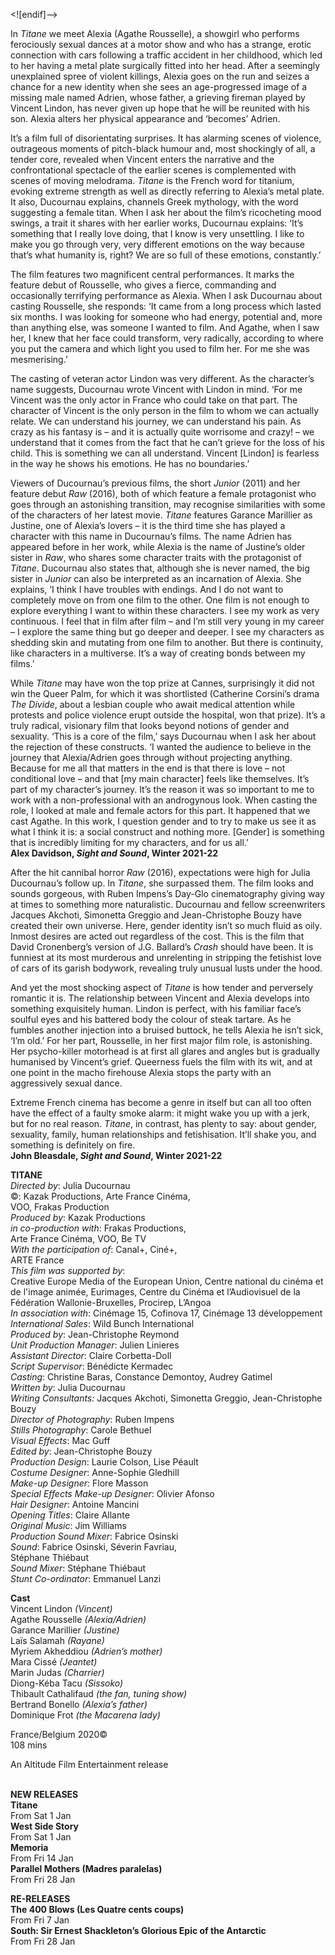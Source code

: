 
<![endif]-->

In _Titane_ we meet Alexia (Agathe Rousselle), a showgirl who performs ferociously sexual dances at a motor show and who has a strange, erotic connection with cars following a traffic accident in her childhood, which led to her having a metal plate surgically fitted into her head. After a seemingly unexplained spree of violent killings, Alexia goes on the run and seizes a chance for a new identity when she sees an age-progressed image of a missing male named Adrien, whose father, a grieving fireman played by  
Vincent Lindon, has never given up hope that he will be reunited with his son. Alexia alters her physical appearance and ‘becomes’ Adrien.

It’s a film full of disorientating surprises. It has alarming scenes of violence, outrageous moments of pitch-black humour and, most shockingly of all, a tender core, revealed when Vincent enters the narrative and the confrontational spectacle of the earlier scenes is complemented with scenes of moving melodrama. _Titane_ is the French word for titanium, evoking extreme strength as well as directly referring to Alexia’s metal plate. It also, Ducournau explains, channels Greek mythology, with the word suggesting a female titan. When I ask her about the film’s ricocheting mood swings, a trait it shares with her earlier works, Ducournau explains: ‘It’s something that I really love doing, that I know is very unsettling. I like to make you go through very, very different emotions on the way because that’s what humanity is, right? We are so full of these emotions, constantly.’

The film features two magnificent central performances. It marks the feature debut of Rousselle, who gives a fierce, commanding and occasionally terrifying performance as Alexia. When I ask Ducournau about casting Rousselle, she responds: ‘It came from a long process which lasted six months. I was looking for someone who had energy, potential and, more than anything else, was someone I wanted to film. And Agathe, when I saw her, I knew that her face could transform, very radically, according to where you put the camera and which light you used to film her. For me she was mesmerising.’

The casting of veteran actor Lindon was very different. As the character’s name suggests, Ducournau wrote Vincent with Lindon in mind. ‘For me Vincent was the only actor in France who could take on that part. The character of Vincent is the only person in the film to whom we can actually relate. We can understand his journey, we can understand his pain. As crazy as his fantasy is – and it is actually quite worrisome and crazy! – we understand that it comes from the fact that he can’t grieve for the loss of his child. This is something we can all understand. Vincent [Lindon] is fearless in the way he shows his emotions. He has no boundaries.’

Viewers of Ducournau’s previous films, the short _Junior_ (2011) and her feature debut _Raw_ (2016), both of which feature a female protagonist who goes through an astonishing transition, may recognise similarities with some of the characters of her latest movie. _Titane_ features Garance Marillier as Justine, one of Alexia’s lovers – it is the third time she has played a character with this name in Ducournau’s films. The name Adrien has appeared before in her work, while Alexia is the name of Justine’s older sister in _Raw_, who shares some character traits with the protagonist of _Titane_. Ducournau also states that, although she is never named, the big sister in _Junior_ can also be interpreted as an incarnation of Alexia. She explains, ‘I think I have troubles with endings. And I do not want to completely move on from one film to the other. One film is not enough to explore everything I want to within these characters. I see my work as very continuous. I feel that in film after film – and I’m still very young in my career – I explore the same thing but go deeper and deeper. I see my characters as shedding skin and mutating from one film to another. But there is continuity, like characters in a multiverse. It’s a way of creating bonds between my films.’

While _Titane_ may have won the top prize at Cannes, surprisingly it did not win the Queer Palm, for which it was shortlisted (Catherine Corsini’s drama  _The Divide_, about a lesbian couple who await medical attention while protests and police violence erupt outside the hospital, won that prize). It’s a truly radical, visionary film that looks beyond notions of gender and sexuality.  ‘This is a core of the film,’ says Ducournau when I ask her about the rejection of these constructs. ‘I wanted the audience to believe in the journey that Alexia/Adrien goes through without projecting anything. Because for me all that matters in the end is that there is love – not conditional love – and that [my main character] feels like themselves. It’s part of my character’s journey.  It’s the reason it was so important to me to work with a non-professional with an androgynous look. When casting the role, I looked at male and female actors for this part. It happened that we cast Agathe. In this work, I question gender and to try to make us see it as what I think it is: a social construct and nothing more. [Gender] is something that is incredibly limiting for my characters, and for us all.’<br>
**Alex Davidson, _Sight and Sound_, Winter 2021-22**<br>

After the hit cannibal horror _Raw_ (2016), expectations were high for Julia Ducournau’s follow up. In _Titane_, she surpassed them. The film looks and sounds gorgeous, with Ruben Impens’s Day-Glo cinematography giving way at times to something more naturalistic. Ducournau and fellow screenwriters Jacques Akchoti, Simonetta Greggio and Jean-Christophe Bouzy have created their own universe. Here, gender identity isn’t so much fluid as oily. Inmost desires are acted out regardless of the cost. This is the film that David Cronenberg’s version of J.G. Ballard’s _Crash_ should have been. It is funniest at its most murderous and unrelenting in stripping the fetishist love of cars of its garish bodywork, revealing truly unusual lusts under the hood.

And yet the most shocking aspect of _Titane_ is how tender and perversely romantic it is. The relationship between Vincent and Alexia develops into something exquisitely human. Lindon is perfect, with his familiar face’s soulful eyes and his battered body the colour of steak tartare. As he fumbles another injection into a bruised buttock, he tells Alexia he isn’t sick, ‘I’m old.’ For her part, Rousselle, in her first major film role, is astonishing. Her psycho-killer motorhead is at first all glares and angles but is gradually humanised by Vincent’s grief. Queerness fuels the film with its wit, and at one point in the macho firehouse Alexia stops the party with an aggressively sexual dance.

Extreme French cinema has become a genre in itself but can all too often have the effect of a faulty smoke alarm: it might wake you up with a jerk, but for no real reason. _Titane_, in contrast, has plenty to say: about gender, sexuality, family, human relationships and fetishisation. It’ll shake you, and something is definitely on fire.<br>
**John Bleasdale, _Sight and Sound_, Winter 2021-22**<br>

**TITANE**<br>
_Directed by_: Julia Ducournau  
©: Kazak Productions, Arte France Cinéma,  
VOO, Frakas Production  
_Produced by_: Kazak Productions  
_in co-production with_: Frakas Productions,  
Arte France Cinéma, VOO, Be TV  
_With the participation of_: Canal+, Ciné+,  
ARTE France  
_This film was supported by_:  
Creative Europe Media of the European Union, Centre national du cinéma et de l'image animée, Eurimages, Centre du Cinéma et l’Audiovisuel de la Fédération Wallonie-Bruxelles, Procirep, L’Angoa  
_In association with_: Cinémage 15, Cofinova 17, Cinémage 13 développement  
_International Sales_: Wild Bunch International  
_Produced by_: Jean-Christophe Reymond  
_Unit Production Manager_: Julien Linieres  
_Assistant Director_: Claire Corbetta-Doll  
_Script Supervisor_: Bénédicte Kermadec  
_Casting_: Christine Baras, Constance Demontoy, Audrey Gatimel  
_Written by_: Julia Ducournau<br>
_Writing Consultants:_ Jacques Akchoti,  Simonetta Greggio, Jean-Christophe Bouzy  
_Director of Photography_: Ruben Impens  
_Stills Photography_: Carole Bethuel  
_Visual Effects_: Mac Guff  
_Edited by_: Jean-Christophe Bouzy  
_Production Design_: Laurie Colson, Lise Péault  
_Costume Designer_: Anne-Sophie Gledhill  
_Make-up Designer_: Flore Masson  
_Special Effects Make-up Designer_: Olivier Afonso  
_Hair Designer_: Antoine Mancini  
_Opening Titles_: Claire Allante  
_Original Music_: Jim Williams  
_Production Sound Mixer_: Fabrice Osinski  
_Sound_: Fabrice Osinski, Séverin Favriau,  
Stéphane Thiébaut  
_Sound Mixer_: Stéphane Thiébaut  
_Stunt Co-ordinator_: Emmanuel Lanzi<br>

**Cast**<br>
Vincent Lindon _(Vincent)_<br>
Agathe Rousselle _(Alexia/Adrien)_  
Garance Marillier _(Justine)_  
Laïs Salamah _(Rayane)_  
Myriem Akheddiou _(Adrien’s mother)_  
Mara Cissé _(Jeantet)_  
Marin Judas _(Charrier)_  
Diong-Kéba Tacu _(Sissoko)_  
Thibault Cathalifaud _(the fan, tuning show)_  
Bertrand Bonello _(Alexia’s father)_  
Dominique Frot _(the Macarena lady)_<br>

France/Belgium 2020©<br>
108 mins<br>

An Altitude Film Entertainment release<br>
<br>

**NEW RELEASES**<br>
**Titane**<br>
From Sat 1 Jan<br>
**West Side Story**<br>
From Sat 1 Jan<br>
**Memoria**<br>
From Fri 14 Jan<br>
**Parallel Mothers (Madres paralelas)**<br>
From Fri 28 Jan<br>

**RE-RELEASES**<br>
**The 400 Blows (Les Quatre cents coups)**<br>
From Fri 7 Jan<br>
**South: Sir Ernest Shackleton’s Glorious Epic of the Antarctic**<br>
From Fri 28 Jan<br>
<!--stackedit_data:
eyJoaXN0b3J5IjpbLTMwNDI2MjMzMywzNjM5MzY4ODZdfQ==
-->